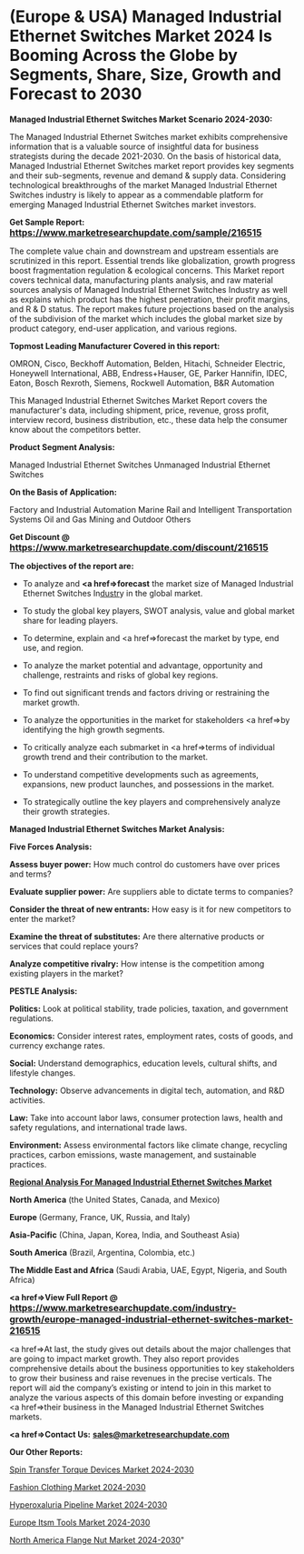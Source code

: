 # (Europe & USA) Managed Industrial Ethernet Switches Market 2024 Is Booming Across the Globe by Segments, Share, Size, Growth and Forecast to 2030

<strong>Managed Industrial Ethernet Switches Market Scenario 2024-2030:</strong>

The Managed Industrial Ethernet Switches market exhibits comprehensive information that is a valuable source of insightful data for business strategists during the decade 2021-2030. On the basis of historical data, Managed Industrial Ethernet Switches market report provides key segments and their sub-segments, revenue and demand &amp; supply data. Considering technological breakthroughs of the market Managed Industrial Ethernet Switches industry is likely to appear as a commendable platform for emerging Managed Industrial Ethernet Switches market investors.

<strong>Get Sample Report: <a href=https://www.marketresearchupdate.com/sample/216515><font size=3 color=#0000ff>https://www.marketresearchupdate.com/sample/216515</font></a></strong>

The complete value chain and downstream and upstream essentials are scrutinized in this report. Essential trends like globalization, growth progress boost fragmentation regulation &amp; ecological concerns. This Market report covers technical data, manufacturing plants analysis, and raw material sources analysis of Managed Industrial Ethernet Switches Industry as well as explains which product has the highest penetration, their profit margins, and R & D status. The report makes future projections based on the analysis of the subdivision of the market which includes the global market size by product category, end-user application, and various regions.

<strong>Topmost Leading Manufacturer Covered in this report:</strong>

OMRON, Cisco, Beckhoff Automation, Belden, Hitachi, Schneider Electric, Honeywell International, ABB, Endress+Hauser, GE, Parker Hannifin, IDEC, Eaton, Bosch Rexroth, Siemens, Rockwell Automation, B&R Automation

This Managed Industrial Ethernet Switches Market Report covers the manufacturer's data, including shipment, price, revenue, gross profit, interview record, business distribution, etc., these data help the consumer know about the competitors better.

<strong>Product Segment Analysis: </strong>

Managed Industrial Ethernet Switches
Unmanaged Industrial Ethernet Switches

<strong>On the Basis of Application:</strong>

Factory and Industrial Automation
Marine
Rail and Intelligent Transportation Systems
Oil and Gas
Mining and Outdoor
Others

<strong>Get Discount @ <a href=https://www.marketresearchupdate.com/discount/216515><font size=3 color=#0000ff>https://www.marketresearchupdate.com/discount/216515</font></a></strong>

<strong><b>The objectives of the report are:</b></strong>

- To analyze and <strong><a href=><strong>forecast</strong></a></strong> the market size of Managed Industrial Ethernet Switches In<a href=ASDF991299>dustr</a>y in the global market.

- To study the global key players, SWOT analysis, value and global market share for leading players.

- To determine, explain and <a href=>forecast</a> the market by type, end use, and region.

- To analyze the market potential and advantage, opportunity and challenge, restraints and risks of global key regions.

- To find out significant trends and factors driving or restraining the market growth.

- To analyze the opportunities in the market for stakeholders <a href=>by</a> identifying the high growth segments.

- To critically analyze each submarket in <a href=>terms</a> of individual growth trend and their contribution to the market.

- To understand competitive developments such as agreements, expansions, new product launches, and possessions in the market.

- To strategically outline the key players and comprehensively analyze their growth strategies.

<strong>Managed Industrial Ethernet Switches Market Analysis:</strong>

<strong>Five Forces Analysis:</strong>

<strong>Assess buyer power:</strong> How much control do customers have over prices and terms?

<strong>Evaluate supplier power:</strong> Are suppliers able to dictate terms to companies?

<strong>Consider the threat of new entrants:</strong> How easy is it for new competitors to enter the market?

<strong>Examine the threat of substitutes:</strong> Are there alternative products or services that could replace yours?

<strong>Analyze competitive rivalry:</strong> How intense is the competition among existing players in the market?

<strong>PESTLE Analysis:</strong>

<strong>Politics:</strong> Look at political stability, trade policies, taxation, and government regulations.

<strong>Economics:</strong> Consider interest rates, employment rates, costs of goods, and currency exchange rates.

<strong>Social:</strong> Understand demographics, education levels, cultural shifts, and lifestyle changes.

<strong>Technology:</strong> Observe advancements in digital tech, automation, and R&D activities.

<strong>Law:</strong> Take into account labor laws, consumer protection laws, health and safety regulations, and international trade laws.

<strong>Environment:</strong> Assess environmental factors like climate change, recycling practices, carbon emissions, waste management, and sustainable practices.

<strong><u><b>Regional Analysis For Managed Industrial Ethernet Switches Market</b></u></strong>

<strong><b>North America</b></strong> (the United States, Canada, and Mexico)

<strong><b>Europe </b></strong>(Germany, France, UK, Russia, and Italy)

<strong><b>Asia-Pacific</b></strong> (China, Japan, Korea, India, and Southeast Asia)

<strong><b>South America</b></strong> (Brazil, Argentina, Colombia, etc.)

<strong><b>The Middle East and Africa</b></strong> (Saudi Arabia, UAE, Egypt, Nigeria, and South Africa)

<strong><a href=>View Full Report</a> @ <a href=https://www.marketresearchupdate.com/industry-growth/europe-managed-industrial-ethernet-switches-market-216515><font size=3 color=#0000ff>https://www.marketresearchupdate.com/industry-growth/europe-managed-industrial-ethernet-switches-market-216515</font></a></strong>

<a href=>At last,</a> the study gives out details about the major challenges that are going to impact market growth. They also report provides comprehensive details about the business opportunities to key stakeholders to grow their business and raise revenues in the precise verticals. The report will aid the company’s existing or intend to join in this market to analyze the various aspects of this domain before investing or expanding <a href=>their</a> business in the Managed Industrial Ethernet Switches markets.

<strong><a href=>Contact Us:</a></strong>
<strong>sales@marketresearchupdate.com</strong>

<strong>Our Other Reports:</strong>

<a href=https://www.linkedin.com/pulse/spin-transfer-torque-devices-market-2023-challenges>Spin Transfer Torque Devices Market 2024-2030</a>

<a href=https://www.linkedin.com/pulse/fashion-clothing-market-2023-analysis-growth>Fashion Clothing Market 2024-2030</a>

<a href=https://www.linkedin.com/pulse/hyperoxaluria-pipeline-market-size-emerging-trends-consumption>Hyperoxaluria Pipeline Market 2024-2030</a>

<a href=https://www.linkedin.com/pulse/europe-itsm-tools-market-2023-2030-icdvf/>Europe Itsm Tools Market 2024-2030</a>

<a href=https://www.linkedin.com/pulse/north-america-flange-nut-market-future-ueq3c/>North America Flange Nut Market 2024-2030</a>"
